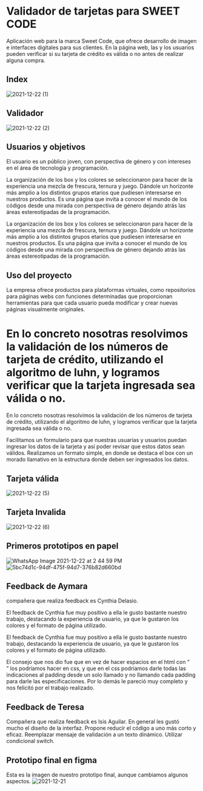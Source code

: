 # Validador de tarjetas para SWEET CODE

Aplicación web para la marca Sweet Code, que ofrece desarrollo de imagen e interfaces digitales para sus clientes. En la página web, las y los usuarios pueden verificar si su tarjeta de crédito es válida o no antes de realizar alguna compra.

## Index
![2021-12-22 (1)](https://user-images.githubusercontent.com/81347919/147141006-34b39747-d7d3-42b2-ad37-4e16f05d4aba.png)

## Validador
![2021-12-22 (2)](https://user-images.githubusercontent.com/81347919/147141040-322f5a90-0571-4a63-9723-3a38c598bccb.png)

## Usuarios y objetivos

El usuario es un público joven, con perspectiva de género y con intereses en el área de tecnología y programación.

La organización de los box y los colores se seleccionaron para hacer de la experiencia una mezcla de frescura, ternura y juego. Dándole un horizonte más amplio a los distintos grupos etarios que pudiesen interesarse en nuestros productos. Es una página que invita a conocer el mundo de los códigos desde una mirada con perspectiva de género dejando atrás las áreas estereotipadas de la programación.

La organización de los box y los colores se seleccionaron para hacer de la experiencia una mezcla de frescura, ternura y juego. Dándole un horizonte más amplio a los distintos grupos etarios que pudiesen interesarse en nuestros productos. Es una página que invita a conocer el mundo de los códigos desde una mirada con perspectiva de género dejando atrás las áreas estereotipadas  de la programación.


## Uso del proyecto

La empresa ofrece productos para plataformas virtuales, como repositorios para páginas webs con funciones determinadas que proporcionan herramientas para que cada usuario pueda modificar y crear nuevas páginas visualmente originales.

En lo concreto nosotras resolvimos la validación de los números de tarjeta de crédito, utilizando el algoritmo de luhn, y logramos verificar que la tarjeta ingresada sea válida o no. 
=======
En lo concreto nosotras resolvimos la validación de los números de tarjeta de crédito, utilizando el algoritmo de luhn, y logramos verificar que la tarjeta ingresada sea válida o no.

Facilitamos un formulario para que nuestras usuarias y usuarios puedan ingresar los datos de la tarjeta y así poder revisar que estos datos sean válidos.
Realizamos un formato simple,  en donde se destaca el box con un morado llamativo en la estructura donde deben ser ingresados los datos.

## Tarjeta válida
![2021-12-22 (5)](https://user-images.githubusercontent.com/81347919/147141086-2e104cd3-e146-4735-8094-a6a97789a940.png)

## Tarjeta Invalida
![2021-12-22 (6)](https://user-images.githubusercontent.com/81347919/147141176-92e35a6c-8efe-432e-9de9-087a2b5f30f9.png)

## Primeros prototipos en papel
![WhatsApp Image 2021-12-22 at 2 44 59 PM](https://user-images.githubusercontent.com/81347919/147141471-24020fdb-8e98-491c-871e-1ca4d180d0ef.jpeg)
![5bc74d1c-94df-475f-94d7-376b82d660bd](https://user-images.githubusercontent.com/81347919/147141550-b33bd0b0-4544-468b-8c7d-a95605613426.jpg)

## Feedback de Aymara
compañera que realiza feedback es Cynthia Delasio.

El feedback de Cynthia fue muy positivo a ella le gusto bastante nuestro  trabajo, destacando la experiencia de usuario, ya que le gustaron los colores y el formato de página utilizado. 

El feedback de Cynthia fue muy positivo a ella le gusto bastante nuestro trabajo, destacando la experiencia de usuario, ya que le gustaron los colores y el formato de página utilizado. 

El consejo que nos dio fue que en vez de hacer espacios en el html con “<br>” los podríamos hacer en css, y que en el css podríamos darle todas las indicaciones al padding desde un solo llamado y no llamando cada padding para darle las especificaciones.
Por lo demás le pareció muy completo y nos felicitó por el trabajo realizado.

## Feedback de Teresa
Compañera que realiza feedback es Isis Aguilar.
En general les gustó mucho el diseño de la interfaz.
Propone reducir el código a uno más corto y eficaz.
Reemplazar mensaje de validación a un texto dinámico.
Utilizar condicional switch.

## Prototipo final en figma
Esta es la imagen de nuestro prototipo final, aunque cambiamos algunos aspectos.
![2021-12-21](https://user-images.githubusercontent.com/81347919/147141776-1b26e523-6e15-4496-b89f-a374c946e558.png)

